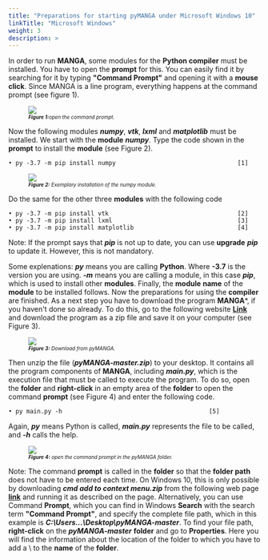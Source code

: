 ```yaml
---
title: "Preparations for starting pyMANGA under Microsoft Windows 10"
linkTitle: "Microsoft Windows"
weight: 3
description: >
---
```

In order to run **MANGA**, some modules for the **Python compiler** must be installed. You have to open the **prompt** for this. You can easily find it by searching for it by typing **"Command Prompt"** and opening it with a **mouse click**. Since MANGA is a line program, everything happens at the command prompt (see figure 1).

<figure>
<img src="/pictures/oeffnen_der_Eingabeaufforderung.jpg">
<figcaption><font size = "1"><i><b>Figure 1:</b>open the command prompt.</i></font></figcaption>
</figure><p>

Now the following modules ***numpy***, ***vtk***, ***lxml*** and ***matplotlib*** must be installed. We start with the **module** ***numpy***. Type the code shown in the **prompt** to install the **module** (see Figure 2).

	• py -3.7 -m pip install numpy						     		[1]

<figure>
<img src="/pictures/Beispielhafte_Installation_des_Moduls_numpy.jpg">
<figcaption><font size = "1"><i><b>Figure 2:</b> Exemplary installation of the numpy module.</i></font></figcaption>
</figure><p>

Do the same for the other three **modules** with the following code

	• py -3.7 -m pip install vtk						     		[2]
	• py -3.7 -m pip install lxml					  	     		[3]
	• py -3.7 -m pip install matplotlib					     		[4]

Note: If the prompt says that ***pip*** is not up to date, you can use **upgrade** ***pip*** to update it. However, this is not mandatory.

Some explenations: ***py*** means you are calling **Python**. Where **-3.7** is the version you are using. ***-m*** means you are calling a module, in this case ***pip***, which is used to install other **modules**. Finally, the **module** **name** of the **module** to be installed follows. Now the preparations for using the **compiler** are finished. As a next step you have to download the program **MANGA***, if you haven't done so already. To do this, go to the following website [**Link**](https://github.com/jbathmann/pyMANGA/ "https://github.com/jbathmann/pyMANGA/") and download the program as a zip file and save it on your computer (see Figure 3).

<figure>
<img src="/pictures/Download_von_pyMANGA.jpg">
<figcaption><font size = "1"><i><b>Figure 3:</b> Download from pyMANGA.</i></font></figcaption>
</figure><p>

Then unzip the file (***pyMANGA-master.zip***) to your desktop. It contains all the program components of **MANGA**, including ***main.py***, which is the execution file that must be called to execute the program. To do so, open the **folder** and **right-click** in an empty area of the **folder** to open the command **prompt** (see Figure 4) and enter the following code.

	• py main.py -h								     		[5]

Again, ***py*** means Python is called, ***main.py*** represents the file to be called, and ***-h*** calls the help.   

<figure>
<img src="/pictures/oeffnen_der_Eingabeaufforderung_im_pyMANGA_Ordner.jpg">
<figcaption><font size = "1"><i><b>Figure 4:</b> open the command prompt in the pyMANGA folder.</i></font></figcaption>
</figure><p>

Note: The command **prompt** is called in the **folder** so that the **folder path** does not have to be entered each time. On Windows 10, this is only possible by downloading ***cmd add to context menu.zip*** from the following web page [**link**](https://www.giga.de/downloads/windows-10/tipps/windows-10-wieder-die-eingabeaufforderung-im-kontextmenue-anzeigen/ "https://www.giga.de/downloads/windows-10/tipps/windows-10-wieder-die- prompt in-context menu-display/") and running it as described on the page. Alternatively, you can use Command **Prompt**, which you can find in Windows **Search** with the search term **"Command Prompt"**, and specify the complete file path, which in this example is ***C:\Users\...\Desktop\pyMANGA-master***. To find your file path, **right-click** on the ***pyMANGA-master*** **folder** and go to **Properties**. Here you will find the information about the location of the folder to which you have to add a \ to the **name** of the **folder**.    
      